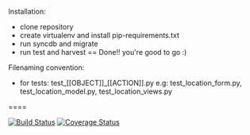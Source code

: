 Installation:

* clone repository
* create virtualenv and install pip-requirements.txt
* run syncdb and migrate
* run test and harvest
==
Done!! you're good to go :)

Filenaming convention:
* for tests: test_[[OBJECT]]_[[ACTION]].py
e.g: test_location_form.py, test_location_model.py, test_location_views.py

====

[![Build Status](https://travis-ci.org/eJRF/ejrf.png?branch=master)](https://travis-ci.org/eJRF/ejrf)
[![Coverage Status](https://coveralls.io/repos/eJRF/ejrf/badge.png)](https://coveralls.io/r/eJRF/ejrf)